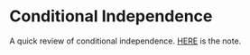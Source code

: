 # Conditional Independence

A quick review of conditional independence. [HERE](https://l-ty.com/Statistics/Graphical-model/Conditional_Independence) is the note.
